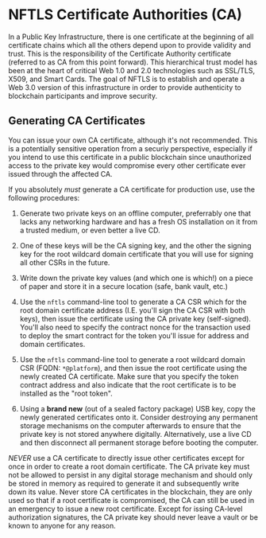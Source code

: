 # NFTLS Certificate Authorities (CA)

In a Public Key Infrastructure, there is one certificate at the beginning of all certificate chains which all the others depend upon to provide validity and trust. This is the responsibility of the Certificate Authority certificate (referred to as CA from this point forward). This hierarchical trust model has been at the heart of critical Web 1.0 and 2.0 technologies such as SSL/TLS, X509, and Smart Cards. The goal of NFTLS is to establish and operate a Web 3.0 version of this infrastructure in order to provide authenticity to blockchain participants and improve security.

## Generating CA Certificates

You can issue your own CA certificate, although it's not recommended. This is a potentially sensitive operation from a securiy perspective, especially if you intend to use this certificate in a public blockchain since unauthorized access to the private key would compromise every other certificate ever issued through the affected CA.

If you absolutely *must* generate a CA certificate for production use, use the following procedures:

1) Generate two private keys on an offline computer, preferrably one that lacks any networking hardware and has a fresh OS installation on it from a trusted medium, or even better a live CD.

2) One of these keys will be the CA signing key, and the other the signing key for the root wildcard domain certificate that you will use for signing all other CSRs in the future.

3) Write down the private key values (and which one is which!) on a piece of paper and store it in a secure location (safe, bank vault, etc.)

4) Use the `nftls` command-line tool to generate a CA CSR which for the root domain certificate address (I.E. you'll sign the CA CSR with both keys), then issue the certificate using the CA private key (self-signed). You'll also need to specify the contract nonce for the transaction used to deploy the smart contract for the token you'll issue for address and domain certificates.

5) Use the `nftls` command-line tool to generate a root wildcard domain CSR (FQDN: `*@platform`), and then issue the root certificate using the newly created CA certificate. Make sure that you specify the token contract address and also indicate that the root certificate is to be installed as the "root token".

6) Using a **brand new** (out of a sealed factory package) USB key, copy the newly generated certificates onto it. Consider destroying any permanent storage mechanisms on the computer afterwards to ensure that the private key is not stored anywhere digitally. Alternatively, use a live CD and then disconnect all permanent storage before booting the computer.

*NEVER* use a CA certificate to directly issue other certificates except for once in order to create a root domain certificate. The CA private key must not be allowed to persist in any digital storage mechanism and should only be stored in memory as required to generate it and subsequently write down its value. Never store CA certificates in the blockchain, they are only used so that if a root certificate is compromised, the CA can still be used in an emergency to issue a new root certificate. Except for issing CA-level authorization signatures, the CA private key should never leave a vault or be known to anyone for any reason.